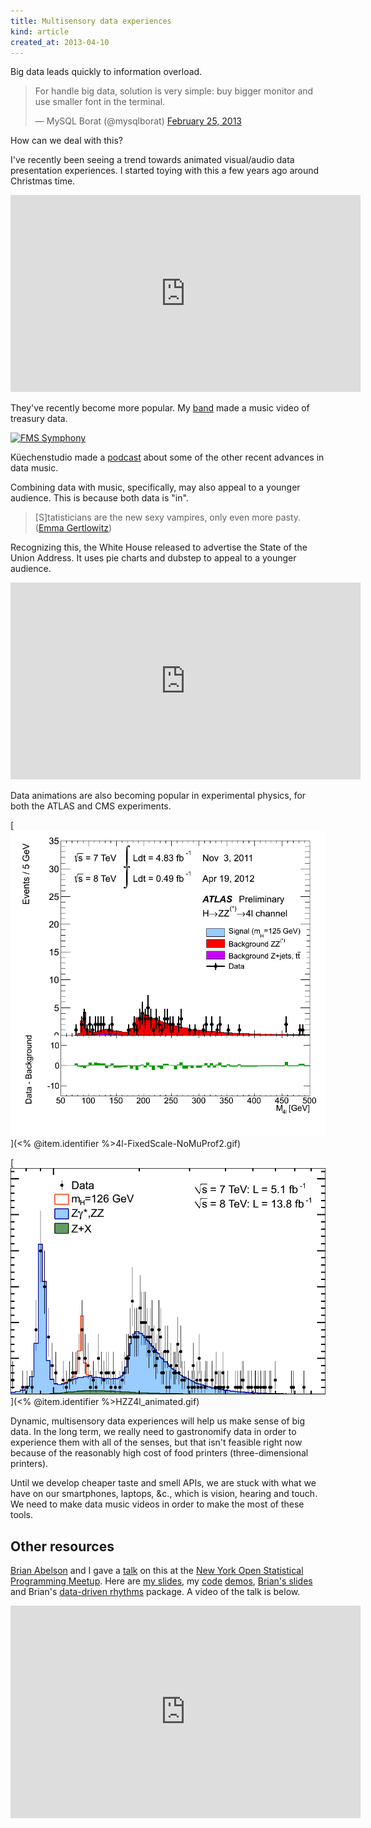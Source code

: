 ```yaml
---
title: Multisensory data experiences
kind: article
created_at: 2013-04-10
---
```

Big data leads quickly to information overload.

<blockquote class="twitter-tweet"><p>For handle big data, solution is very simple: buy bigger monitor and use smaller font in the terminal.</p>&mdash; MySQL Borat (@mysqlborat) <a href="https://twitter.com/mysqlborat/status/306078371182428161">February 25, 2013</a></blockquote>
<script async src="//platform.twitter.com/widgets.js" charset="utf-8"></script>

How can we deal with this?

I've recently been seeing a trend towards animated visual/audio data presentation
experiences. I started toying with this a few years ago around Christmas time.

<iframe width="560" height="315" src="http://www.youtube.com/embed/rLZDvXPIDa0" frameborder="0" allowfullscreen></iframe>

They've recently become more popular. My [band](http://csvsoundsystem.com)
made a music video of treasury data.

[<img alt="FMS Symphony" src="<% @item.identifier %>fms.png" class="wide" />](http://fms.csvsoundsystem.com)

Küechenstudio made a [podcast](http://www.kuechenstud.io/datenschau/podcast/ds008/)
about some of the other recent advances in data music.

Combining data with music, specifically, may also appeal to a younger audience.
This is because both data is "in".

> [S]tatisticians are the new sexy vampires, only even more pasty.
> ([Emma Gertlowitz](http://www.newyorker.com/humor/2012/11/19/121119sh_shouts_rudnick))

Recognizing this, the White House released to advertise the State of the
Union Address. It uses pie charts and dubstep to appeal to a younger audience.

<iframe width="560" height="315" src="http://www.youtube.com/embed/JwuEnyV1Cb0" frameborder="0" allowfullscreen></iframe>

Data animations are also becoming popular in experimental physics, for both the
ATLAS and CMS experiments.

<!-- https://twiki.cern.ch/twiki/pub/AtlasPublic/HiggsPublicResults//4l-FixedScale-NoMuProf2.gif -->
[![ATLAS](4l-FixedScale-NoMuProf2-preview.png)](<% @item.identifier %>4l-FixedScale-NoMuProf2.gif)

<!-- https://twiki.cern.ch/twiki/pub/CMSPublic/Hig13002TWiki/HZZ4l_animated.gif -->
[![CMS](HZZ4l_animated-preview.png)](<% @item.identifier %>HZZ4l_animated.gif)

Dynamic, multisensory data experiences will help us make sense of big data.
In the long term, we really need to gastronomify data in order to experience
them with all of the senses, but that isn't feasible right now because of the
reasonably high cost of food printers (three-dimensional printers).

Until we develop cheaper taste and smell APIs, we are stuck with what we have
on our smartphones, laptops, &c., which is vision, hearing and touch. We need
to make data music videos in order to make the most of these tools.

## Other resources
[Brian Abelson](http://brianabelson.com)
and I gave a [talk](http://www.meetup.com/nyhackr/events/111193682/) on this at the
[New York Open Statistical Programming Meetup](http://www.meetup.com/nyhackr/).
Here are [my slides](http://tlevine.github.com/music-videos-in-r),
my [code](http://tlevine.github.io/music-videos-in-r/live-code-christmas.r)
[demos](http://tlevine.github.io/music-videos-in-r/live-code-fms.r),
[Brian's slides](http://csv.github.io/ddr_nyhackr/) and Brian's
[data-driven rhythms](https://github.com/csv/ddr) package.
A video of the talk is below.

<iframe width="560" height="340" src="http://cdn.livestream.com/embed/knerd?layout=4&amp;clip=pla_a5d59285-9399-47dc-aaef-2b9a77142d5e&amp;height=340&amp;width=560&amp;autoplay=false" style="border:0;outline:0" frameborder="0" scrolling="no"></iframe>
